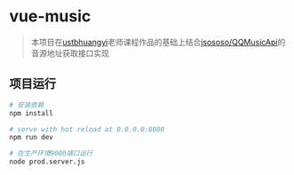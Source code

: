 # vue-music

> 本项目在[ustbhuangyi](https://github.com/ustbhuangyi)老师课程作品的基础上结合[jsososo/QQMusicApi](https://github.com/jsososo/QQMusicApi)的音源地址获取接口实现

## 项目运行

``` bash
# 安装依赖
npm install

# serve with hot reload at 0.0.0.0:8080
npm run dev

# 在生产环境9000端口运行
node prod.server.js
```

